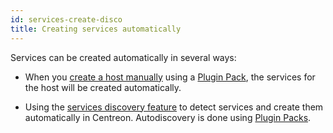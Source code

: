 ```yaml
---
id: services-create-disco
title: Creating services automatically
---
```


Services can be created automatically in several ways:

- When you [create a host manually](hosts.md) using a [Plugin Pack](../pluginpacks.md), the services for the host will be created automatically.

- Using the [services discovery feature](../discovery/services-discovery.md) to detect services and create them automatically in Centreon. Autodiscovery is done using [Plugin Packs](../pluginpacks.md).
